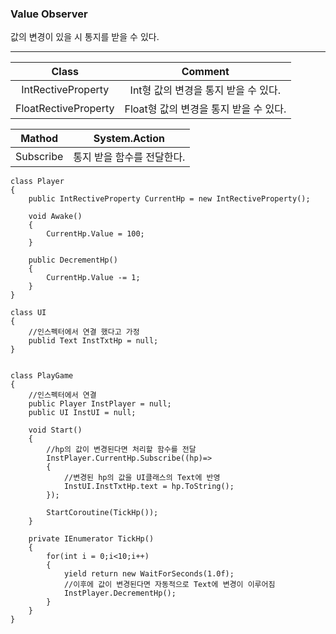 ### Value Observer

값의 변경이 있을 시 통지를 받을 수 있다.

---

|         Class        |                 Comment                |
|:--------------------:|:--------------------------------------:|
|  IntRectiveProperty  |  Int형 값의 변경을 통지 받을 수 있다.  |
| FloatRectiveProperty | Float형 값의 변경을 통지 받을 수 있다. |


|   Mathod  |      System.Action<T>      |
|:---------:|:--------------------------:|
| Subscribe | 통지 받을 함수를 전달한다. |

```
class Player
{
    public IntRectiveProperty CurrentHp = new IntRectiveProperty();

    void Awake()
    {
        CurrentHp.Value = 100;
    }

    public DecrementHp()
    {
        CurrentHp.Value -= 1;
    }
}

class UI
{
    //인스펙터에서 연결 했다고 가정
    publid Text InstTxtHp = null;
}


class PlayGame
{
    //인스펙터에서 연결
    public Player InstPlayer = null;
    public UI InstUI = null;

    void Start()
    {
        //hp의 값이 변경된다면 처리할 함수를 전달
        InstPlayer.CurrentHp.Subscribe((hp)=>
        {
            //변경된 hp의 값을 UI클래스의 Text에 반영
            InstUI.InstTxtHp.text = hp.ToString();
        });

        StartCoroutine(TickHp());
    }

    private IEnumerator TickHp()
    {
        for(int i = 0;i<10;i++)
        {
            yield return new WaitForSeconds(1.0f);
            //이후에 값이 변경된다면 자동적으로 Text에 변경이 이루어짐
            InstPlayer.DecrementHp();
        }
    }
}

```
